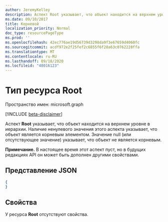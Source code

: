 ```yaml
---
author: JeremyKelley
description: Аспект Root указывает, что объект находится на верхнем уровне в иерархии.
ms.date: 09/10/2017
title: Корневой
localization_priority: Normal
doc_type: resourcePageType
ms.prod: ''
ms.openlocfilehash: 42ec776ae19d56739d3298da9f3e67659d4060fc
ms.sourcegitcommit: acdf972e2f25fef2c6855f6f28a63c0762228ffa
ms.translationtype: MT
ms.contentlocale: ru-RU
ms.lasthandoff: 09/18/2020
ms.locfileid: "48016123"
---
```

# <a name="root-resource-type"></a>Тип ресурса Root

Пространство имен: microsoft.graph

[!INCLUDE [beta-disclaimer](../../includes/beta-disclaimer.md)]

Аспект **Root** указывает, что объект находится на верхнем уровне в иерархии.
Наличие ненулевого значения этого аспекта указывает, что объект является корневым элементом.
Значение null (или отсутствующее значение) указывает, что объект не является корневым.

**Примечание.** В настоящее время этот аспект пуст, но в будущих редакциях API он может быть дополнен другими свойствами.

## <a name="json-representation"></a>Представление JSON

<!-- { "blockType": "resource", "@type": "microsoft.graph.root" } -->

```json
{
}
```

## <a name="properties"></a>Свойства

У ресурса **Root** отсутствуют свойства.


<!--
{
  "type": "#page.annotation",
  "section": "documentation",
  "tocPath": "Facets/Root",
  "suppressions": []
}
-->


